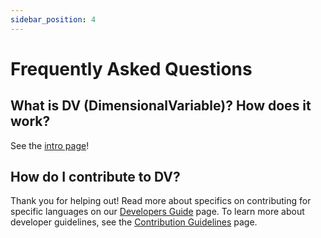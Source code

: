 ```yaml
---
sidebar_position: 4
---
```


# Frequently Asked Questions

## What is DV (DimensionalVariable)? How does it work?

See the [intro page](./intro.md)!

## How do I contribute to DV?

Thank you for helping out! Read more about specifics on contributing for specific languages on our [Developers Guide](./dev/code.md) page. To learn more about developer guidelines, see the [Contribution Guidelines](./dev/guidelines.md) page.

